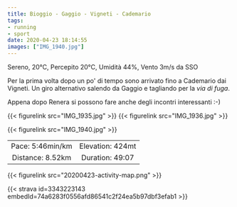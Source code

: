 ```yaml
---
title: Bioggio - Gaggio - Vigneti - Cademario
tags:
- running
- sport
date: 2020-04-23 18:14:55
images: ["IMG_1940.jpg"]
---
```


Sereno, 20°C, Percepito 20°C, Umidità 44%, Vento 3m/s da SSO

<!--more-->

Per la prima volta dopo un po' di tempo sono arrivato fino a Cademario dai Vigneti. Un giro alternativo salendo da Gaggio e tagliando per la _via di fuga_.

Appena dopo Renera si possono fare anche degli incontri interessanti :-)

{{< figurelink src="IMG_1935.jpg" >}}
{{< figurelink src="IMG_1936.jpg" >}}


{{< figurelink src="IMG_1940.jpg" >}}

| | |
| :-: | :-: |
| Pace: 5:46min/km | Elevation: 424mt |
| Distance: 8.52km | Duration: 49:07 |



{{< figurelink src="20200423-activity-map.png" >}}


{{< strava id=3343223143 embedId=74a6283f0556afd86541c2f24ea5b97dbf3efab1 >}}
